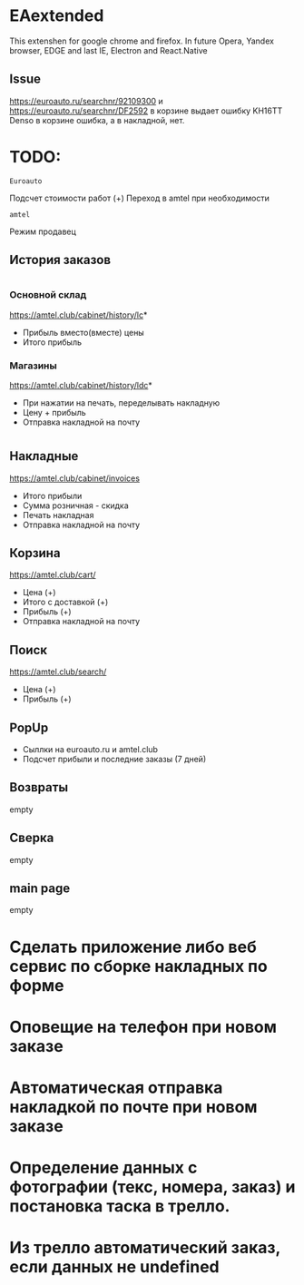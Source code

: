 # EAextended

This extenshen for google chrome and firefox.
In future Opera, Yandex browser, EDGE and last IE, Electron and React.Native

## Issue

https://euroauto.ru/searchnr/92109300 и https://euroauto.ru/searchnr/DF2592 в корзине выдает ошибку
KH16TT Denso в корзине ошибка, а в накладной, нет.

# TODO:

    Euroauto

Подсчет стоимости работ (+)
Переход в amtel при необходимости

    amtel

Режим продавец

## История заказов

#

### Основной склад

https://amtel.club/cabinet/history/lc*

- Прибыль вместо(вместе) цены
- Итого прибыль

### Магазины

https://amtel.club/cabinet/history/ldc*

- При нажатии на печать, переделывать накладную
- Цену + прибыль
- Отправка накладной на почту

#

## Накладные

https://amtel.club/cabinet/invoices

- Итого прибыли
- Сумма розничная - скидка
- Печать накладная
- Отправка накладной на почту

## Корзина

https://amtel.club/cart/

- Цена (+)
- Итого с доставкой (+)
- Прибыль (+)
- Отправка накладной на почту

## Поиск

https://amtel.club/search/

- Цена (+)
- Прибыль (+)

## PopUp

- Сыллки на euroauto.ru и amtel.club
- Подсчет прибыли и последние заказы (7 дней)

## Возвраты

empty

## Сверка

empty

## main page

empty

#

# Сделать приложение либо веб сервис по сборке накладных по форме

# Оповещие на телефон при новом заказе

# Автоматическая отправка накладкой по почте при новом заказе

# Определение данных с фотографии (текс, номера, заказ) и постановка таска в трелло.

# Из трелло автоматический заказ, если данных не undefined
